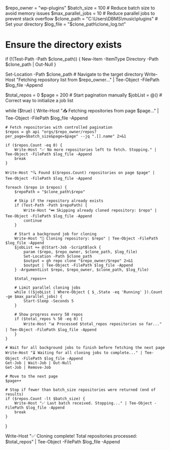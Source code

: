 $repo_owner = "wp-plugins"
$batch_size = 100  # Reduce batch size to avoid memory issues
$max_parallel_jobs = 10  # Reduce parallel jobs to prevent stack overflow
$clone_path = "C:\Users\DBMS\music\plugins"  # Set your directory
$log_file = "$clone_path\clone_log.txt"

# Ensure the directory exists
if (!(Test-Path -Path $clone_path)) {
    New-Item -ItemType Directory -Path $clone_path | Out-Null
}

Set-Location -Path $clone_path  # Navigate to the target directory
Write-Host "Fetching repository list from $repo_owner..." | Tee-Object -FilePath $log_file -Append

$total_repos = 0
$page = 200  # Start pagination manually
$jobList = @()  # Correct way to initialize a job list

while ($true) {
    Write-Host "📥 Fetching repositories from page $page..." | Tee-Object -FilePath $log_file -Append

    # Fetch repositories with controlled pagination
    $repos = gh api "orgs/$repo_owner/repos?per_page=$batch_size&page=$page" --jq ".[].name" 2>&1

    if ($repos.Count -eq 0) {
        Write-Host "✅ No more repositories left to fetch. Stopping." | Tee-Object -FilePath $log_file -Append
        break
    }

    Write-Host "🔍 Found $($repos.Count) repositories on page $page" | Tee-Object -FilePath $log_file -Append

    foreach ($repo in $repos) {
        $repoPath = "$clone_path\$repo"

        # Skip if the repository already exists
        if (Test-Path -Path $repoPath) {
            Write-Host "⏭️ Skipping already cloned repository: $repo" | Tee-Object -FilePath $log_file -Append
            continue
        }

        # Start a background job for cloning
        Write-Host "🚀 Cloning repository: $repo" | Tee-Object -FilePath $log_file -Append
        $jobList += @(Start-Job -ScriptBlock {
            param ($repo, $repo_owner, $clone_path, $log_file)
            Set-Location -Path $clone_path
            $output = gh repo clone "$repo_owner/$repo" 2>&1
            $output | Tee-Object -FilePath $log_file -Append
        } -ArgumentList $repo, $repo_owner, $clone_path, $log_file)

        $total_repos++

        # Limit parallel cloning jobs
        while (($jobList | Where-Object { $_.State -eq 'Running' }).Count -ge $max_parallel_jobs) {
            Start-Sleep -Seconds 5
        }

        # Show progress every 50 repos
        if ($total_repos % 50 -eq 0) {
            Write-Host "📊 Processed $total_repos repositories so far..." | Tee-Object -FilePath $log_file -Append
        }
    }

    # Wait for all background jobs to finish before fetching the next page
    Write-Host "⏳ Waiting for all cloning jobs to complete..." | Tee-Object -FilePath $log_file -Append
    Get-Job | Wait-Job | Out-Null
    Get-Job | Remove-Job

    # Move to the next page
    $page++

    # Stop if fewer than batch_size repositories were returned (end of results)
    if ($repos.Count -lt $batch_size) {
        Write-Host "✅ Last batch received. Stopping..." | Tee-Object -FilePath $log_file -Append
        break
    }
}

Write-Host "✅ Cloning complete! Total repositories processed: $total_repos" | Tee-Object -FilePath $log_file -Append
